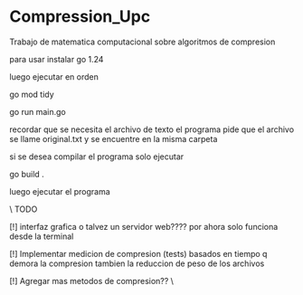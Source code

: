 # Compression_Upc
Trabajo de matematica computacional sobre algoritmos de compresion 



para usar instalar go 1.24

luego ejecutar en orden

go mod tidy 

go run main.go

recordar que se necesita el archivo de texto el programa pide que el archivo se llame  original.txt y se encuentre en la misma carpeta  

si se desea compilar el programa solo ejecutar

go build .

luego ejecutar el programa 



\\ TODO 

[!] interfaz grafica  o talvez un servidor web???? 
por ahora solo funciona desde la terminal

[!] Implementar medicion de compresion (tests)  basados en tiempo q demora la compresion tambien la reduccion de peso de los archivos 

[!] Agregar mas metodos de compresion?? 
\\



